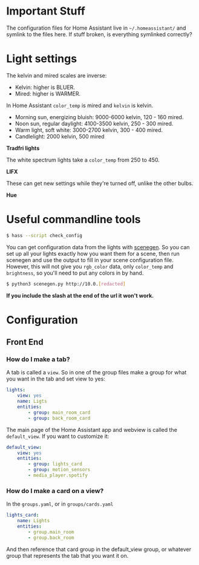 # Important Stuff

The configuration files for Home Assistant live in `~/.homeassistant/` and symlink to the files here.  If stuff broken, is everything symlinked correctly?

# Light settings

The kelvin and mired scales are inverse:

* Kelvin: higher is BLUER.
* Mired: higher is WARMER.

In Home Assistant `color_temp` is mired and `kelvin` is kelvin.

* Morning sun, energizing bluish: 9000-6000 kelvin, 120 - 160 mired.
* Noon sun, regular daylight: 4100-3500 kelvin, 250 - 300 mired.
* Warm light, soft white: 3000-2700 kelvin, 300 - 400 mired.
* Candlelight: 2000 kelvin, 500 mired

__Tradfri lights__

The white spectrum lights take a `color_temp` from 250 to 450.

__LIFX__

These can get new settings while they're turned off, unlike the other bulbs.

__Hue__

# Useful commandline tools

```bash
$ hass --script check_config
```

You can get configuration data from the lights with [scenegen](https://github.com/home-assistant/scenegen). So you can set up all your lights exactly how you want them for a scene, then run scenegen and use the output to fill in your scene configuration file.  However, this will not give you `rgb_color` data, only `color_temp` and `brightness`, so you'll need to put any colors in by hand.

```bash
$ python3 scenegen.py http://10.0.[redacted]
```
**If you include the slash at the end of the url it won't work.**

# Configuration

## Front End

### How do I make a tab?

A tab is called a `view`.  So in one of the group files make a group for what you want in the tab and set view to yes:

```yaml
lights:
    view: yes
    name: Ligts
    entities:
        - group: main_room_card
        - group: back_room_card
```

The main page of the Home Assistant app and webview is called the `default_view`.  If you want to customize it:

```yaml
default_view:
    view: yes
    entities:
        - group: lights_card
        - group: motion_sensors
        - media_player.spotify
```

### How do I make a card on a view?

In the `groups.yaml`, or in `groups/cards.yaml`

```yaml
lights_card:
    name: Lights
    entities:
        - group.main_room
        - group.back_room
```

And then reference that card group in the default_view group, or whatever group that represents the tab that you want it on.


